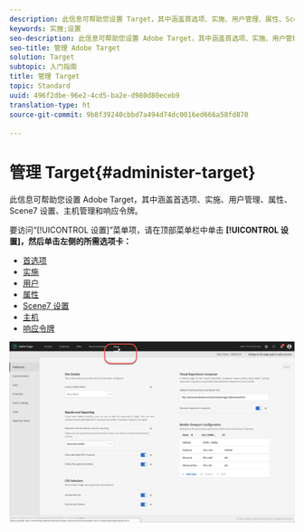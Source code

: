 ```yaml
---
description: 此信息可帮助您设置 Target，其中涵盖首选项、实施、用户管理、属性、Scene7 设置、主机管理和响应令牌。
keywords: 实施;设置
seo-description: 此信息可帮助您设置 Adobe Target，其中涵盖首选项、实施、用户管理、属性、Scene7 设置、主机管理和响应令牌。
seo-title: 管理 Adobe Target
solution: Target
subtopic: 入门指南
title: 管理 Target
topic: Standard
uuid: 496f2dbe-96e2-4cd5-ba2e-d980d80eceb9
translation-type: ht
source-git-commit: 9b8f39240cbbd7a494d74dc0016ed666a58fd870

---
```



# 管理 Target{#administer-target}

此信息可帮助您设置 Adobe Target，其中涵盖首选项、实施、用户管理、属性、Scene7 设置、主机管理和响应令牌。

要访问“[!UICONTROL 设置]”菜单项，请在顶部菜单栏中单击 **[!UICONTROL 设置]，然后单击左侧的所需选项卡：**

* [首选项](/help/administrating-target/r-target-account-preferences/target-account-preferences.md)
* [实施](/help/c-implementing-target/implementing-target.md)
* [用户](/help/administrating-target/c-user-management/user-management.md)
* [属性](/help/administrating-target/c-user-management/property-channel/property-channel.md)
* [Scene7 设置](/help/administrating-target/scene7-settings.md)
* [主机](/help/administrating-target/hosts.md)
* [响应令牌](/help/administrating-target/response-tokens.md)

![Adobe Target 设置菜单](/help/administrating-target/assets/setup_menu_new.png)